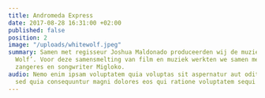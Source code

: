 ```yaml
---
title: Andromeda Express
date: 2017-08-28 16:31:00 +02:00
published: false
position: 2
image: "/uploads/whitewolf.jpeg"
summary: Samen met regisseur Joshua Maldonado produceerden wij de muziekvideo ‘White
  Wolf’. Voor deze samensmelting van film en muziek werkten we samen met de Litouwse
  zangeres en songwriter Migloko.
audio: Nemo enim ipsam voluptatem quia voluptas sit aspernatur aut odit aut fugit,
  sed quia consequuntur magni dolores eos qui ratione voluptatem sequi nesciunt.
---
```


